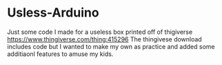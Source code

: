 # Usless-Arduino
Just some code I made for a useless box printed off of thigiverse https://www.thingiverse.com/thing:415296
The thingivese download includes code but I wanted to make my own as practice and added some additiaonl features to amuse my kids.
